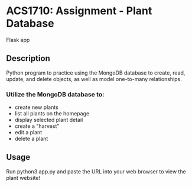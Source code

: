 
# ACS1710: Assignment - Plant Database
Flask app

## Description
Python program to practice using the MongoDB database to create, read, update, and delete objects, as well as model one-to-many relationships. 

### Utilize the MongoDB database to:
- create new plants
- list all plants on the homepage
- display selected plant detail
- create a "harvest"
- edit a plant
- delete a plant

## Usage
Run python3 app.py and paste the URL into your web browser to view the plant website!
